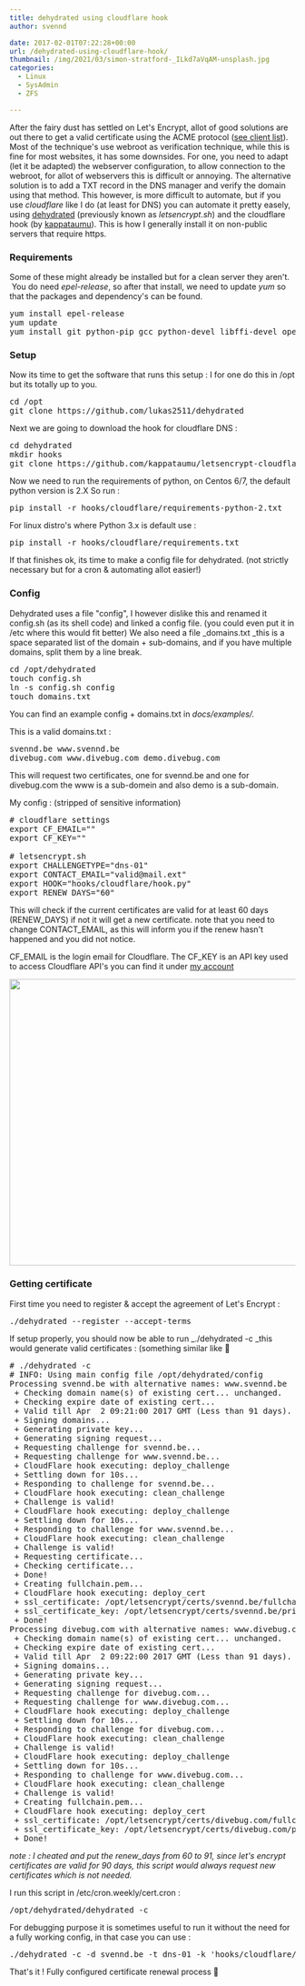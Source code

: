 ```yaml
---
title: dehydrated using cloudflare hook
author: svennd

date: 2017-02-01T07:22:28+00:00
url: /dehydrated-using-cloudflare-hook/
thumbnail: /img/2021/03/simon-stratford-_ILkd7aVqAM-unsplash.jpg
categories:
  - Linux
  - SysAdmin
  - ZFS

---
```

After the fairy dust has settled on Let's Encrypt, allot of good solutions are out there to get a valid certificate using the ACME protocol ([see client list][1]). Most of the technique's use webroot as verification technique, while this is fine for most websites, it has some downsides. For one, you need to adapt (let it be adapted) the webserver configuration, to allow connection to the webroot, for allot of webservers this is difficult or annoying. The alternative solution is to add a TXT record in the DNS manager and verify the domain using that method. This however, is more difficult to automate, but if you use _cloudflare_ like I do (at least for DNS) you can automate it pretty easely, using [dehydrated][2] (previously known as _letsencrypt.sh_) and the cloudflare hook (by [kappataumu][3]). This is how I generally install it on non-public servers that require https.

### Requirements

Some of these might already be installed but for a clean server they aren't.  You do need _epel-release_, so after that install, we need to update _yum_ so that the packages and dependency's can be found.

<pre>yum install epel-release
yum update
yum install git python-pip gcc python-devel libffi-devel openssl openssl-devel
</pre>

### Setup

Now its time to get the software that runs this setup : I for one do this in /opt but its totally up to you.

<pre>cd /opt
git clone https://github.com/lukas2511/dehydrated</pre>

Next we are going to download the hook for cloudflare DNS :

<pre>cd dehydrated
mkdir hooks
git clone https://github.com/kappataumu/letsencrypt-cloudflare-hook hooks/cloudflare</pre>

Now we need to run the requirements of python, on Centos 6/7, the default python version is 2.X So run :

<pre>pip install -r hooks/cloudflare/requirements-python-2.txt</pre>

For linux distro's where Python 3.x is default use :

<pre>pip install -r hooks/cloudflare/requirements.txt</pre>

If that finishes ok, its time to make a config file for dehydrated. (not strictly necessary but for a cron & automating allot easier!)

### Config

Dehydrated uses a file "config", I however dislike this and renamed it config.sh (as its shell code) and linked a config file. (you could even put it in /etc where this would fit better) We also need a file _domains.txt _this is a space separated list of the domain + sub-domains, and if you have multiple domains, split them by a line break.

<pre>cd /opt/dehydrated
touch config.sh
ln -s config.sh config
touch domains.txt</pre>

You can find an example config + domains.txt in _docs/examples/._

This is a valid domains.txt :

<pre>svennd.be www.svennd.be
divebug.com www.divebug.com demo.divebug.com
</pre>

This will request two certificates, one for svennd.be and one for divebug.com the www is a sub-domein and also demo is a sub-domain.

My config : (stripped of sensitive information)

<pre># cloudflare settings
export CF_EMAIL=""
export CF_KEY=""

# letsencrypt.sh
export CHALLENGETYPE="dns-01"
export CONTACT_EMAIL="valid@mail.ext"
export HOOK="hooks/cloudflare/hook.py"
export RENEW_DAYS="60"</pre>

This will check if the current certificates are valid for at least 60 days (RENEW\_DAYS) if not it will get a new certificate. note that you need to change CONTACT\_EMAIL, as this will inform you if the renew hasn't happened and you did not notice.

CF\_EMAIL is the login email for Cloudflare. The CF\_KEY is an API key used to access Cloudflare API's you can find it under [my account][4]

<img aria-describedby="caption-attachment-1407" loading="lazy" class="wp-image-1407 size-full" src="/img/2017/01/api_key_cloudflare.png" width="965" height="504" srcset="/img/2017/01/api_key_cloudflare.png 965w, /img/2017/01/api_key_cloudflare-300x157.png 300w, /img/2017/01/api_key_cloudflare-768x401.png 768w" sizes="(max-width: 965px) 100vw, 965px" />

### Getting certificate

First time you need to register & accept the agreement of Let's Encrypt :

<pre>./dehydrated --register --accept-terms</pre>

If setup properly, you should now be able to run _./dehydrated -c _this would generate valid certificates : (something similar like 🙂

<pre># ./dehydrated -c
# INFO: Using main config file /opt/dehydrated/config
Processing svennd.be with alternative names: www.svennd.be
 + Checking domain name(s) of existing cert... unchanged.
 + Checking expire date of existing cert...
 + Valid till Apr  2 09:21:00 2017 GMT (Less than 91 days). Renewing!
 + Signing domains...
 + Generating private key...
 + Generating signing request...
 + Requesting challenge for svennd.be...
 + Requesting challenge for www.svennd.be...
 + CloudFlare hook executing: deploy_challenge
 + Settling down for 10s...
 + Responding to challenge for svennd.be...
 + CloudFlare hook executing: clean_challenge
 + Challenge is valid!
 + CloudFlare hook executing: deploy_challenge
 + Settling down for 10s...
 + Responding to challenge for www.svennd.be...
 + CloudFlare hook executing: clean_challenge
 + Challenge is valid!
 + Requesting certificate...
 + Checking certificate...
 + Done!
 + Creating fullchain.pem...
 + CloudFlare hook executing: deploy_cert
 + ssl_certificate: /opt/letsencrypt/certs/svennd.be/fullchain.pem
 + ssl_certificate_key: /opt/letsencrypt/certs/svennd.be/privkey.pem
 + Done!
Processing divebug.com with alternative names: www.divebug.com
 + Checking domain name(s) of existing cert... unchanged.
 + Checking expire date of existing cert...
 + Valid till Apr  2 09:22:00 2017 GMT (Less than 91 days). Renewing!
 + Signing domains...
 + Generating private key...
 + Generating signing request...
 + Requesting challenge for divebug.com...
 + Requesting challenge for www.divebug.com...
 + CloudFlare hook executing: deploy_challenge
 + Settling down for 10s...
 + Responding to challenge for divebug.com...
 + CloudFlare hook executing: clean_challenge
 + Challenge is valid!
 + CloudFlare hook executing: deploy_challenge
 + Settling down for 10s...
 + Responding to challenge for www.divebug.com...
 + CloudFlare hook executing: clean_challenge
 + Challenge is valid!
 + Creating fullchain.pem...
 + CloudFlare hook executing: deploy_cert
 + ssl_certificate: /opt/letsencrypt/certs/divebug.com/fullchain.pem
 + ssl_certificate_key: /opt/letsencrypt/certs/divebug.com/privkey.pem
 + Done!</pre>

_note : I cheated and put the renew_days from 60 to 91, since let's encrypt certificates are valid for 90 days, this script would always request new certificates which is not needed._

I run this script in /etc/cron.weekly/cert.cron :

<pre>/opt/dehydrated/dehydrated -c
</pre>

For debugging purpose it is sometimes useful to run it without the need for a fully working config, in that case you can use :

<pre>./dehydrated -c -d svennd.be -t dns-01 -k 'hooks/cloudflare/hook.py'</pre>

That's it ! Fully configured certificate renewal process 🙂

 [1]: https://letsencrypt.org/docs/client-options/
 [2]: https://github.com/lukas2511/dehydrated
 [3]: http://kappataumu.com
 [4]: https://dash.cloudflare.com/login
